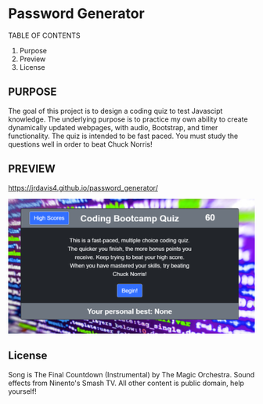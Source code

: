 # Password Generator
TABLE OF CONTENTS
1. Purpose
2. Preview
3. License 

## PURPOSE

The goal of this project is to design a coding quiz to test Javascipt knowledge. The underlying purpose is to practice my own ability to create dynamically updated webpages, with audio, Bootstrap, and timer functionality. The quiz is intended to be fast paced. You must study the questions well in order to beat Chuck Norris!

## PREVIEW

https://jrdavis4.github.io/password_generator/

![Preview of website](assets/images/screenshot.PNG)

## License

Song is The Final Countdown (Instrumental) by The Magic Orchestra.
Sound effects from Ninento's Smash TV.
All other content is public domain, help yourself!
